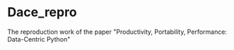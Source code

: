 # Dace_repro
The reproduction work of the paper "Productivity, Portability, Performance: Data-Centric Python"
